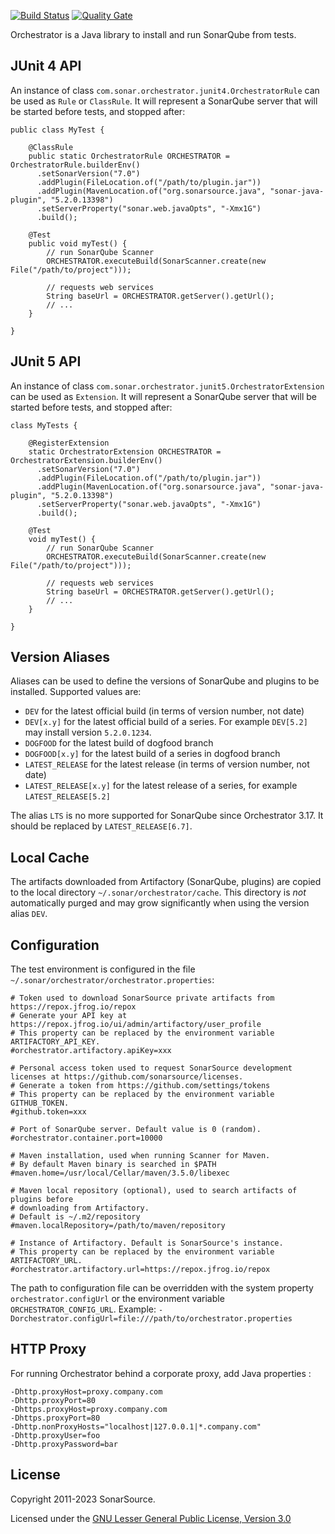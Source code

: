 [![Build Status](https://travis-ci.org/SonarSource/orchestrator.svg?branch=master)](https://travis-ci.org/SonarSource/orchestrator) [![Quality Gate](https://next.sonarqube.com/sonarqube/api/project_badges/measure?project=org.sonarsource.orchestrator%3Aorchestrator-parent&metric=alert_status)](https://next.sonarqube.com/sonarqube/dashboard?id=org.sonarsource.orchestrator%3Aorchestrator-parent)

Orchestrator is a Java library to install and run SonarQube from tests.

## JUnit 4 API

An instance of class `com.sonar.orchestrator.junit4.OrchestratorRule` can be used as `Rule` or `ClassRule`. It will represent a SonarQube server that will be started before tests, and stopped after:

```
public class MyTest {

    @ClassRule
    public static OrchestratorRule ORCHESTRATOR = OrchestratorRule.builderEnv()
      .setSonarVersion("7.0")
      .addPlugin(FileLocation.of("/path/to/plugin.jar"))
      .addPlugin(MavenLocation.of("org.sonarsource.java", "sonar-java-plugin", "5.2.0.13398")
      .setServerProperty("sonar.web.javaOpts", "-Xmx1G")
      .build();

    @Test
    public void myTest() {
        // run SonarQube Scanner
        ORCHESTRATOR.executeBuild(SonarScanner.create(new File("/path/to/project")));

        // requests web services
        String baseUrl = ORCHESTRATOR.getServer().getUrl();
        // ...
    }

}
```

## JUnit 5 API

An instance of class `com.sonar.orchestrator.junit5.OrchestratorExtension` can be used as `Extension`. It will represent a SonarQube server that will be started before tests, and stopped after:

```
class MyTests {

    @RegisterExtension
    static OrchestratorExtension ORCHESTRATOR = OrchestratorExtension.builderEnv()
      .setSonarVersion("7.0")
      .addPlugin(FileLocation.of("/path/to/plugin.jar"))
      .addPlugin(MavenLocation.of("org.sonarsource.java", "sonar-java-plugin", "5.2.0.13398")
      .setServerProperty("sonar.web.javaOpts", "-Xmx1G")
      .build();

    @Test
    void myTest() {
        // run SonarQube Scanner
        ORCHESTRATOR.executeBuild(SonarScanner.create(new File("/path/to/project")));

        // requests web services
        String baseUrl = ORCHESTRATOR.getServer().getUrl();
        // ...
    }

}
```

## Version Aliases

Aliases can be used to define the versions of SonarQube and plugins to be installed. Supported values are:

- `DEV` for the latest official build (in terms of version number, not date)
- `DEV[x.y]` for the latest official build of a series. For example `DEV[5.2]` may install version `5.2.0.1234`.
- `DOGFOOD` for the latest build of dogfood branch
- `DOGFOOD[x.y]` for the latest build of a series in dogfood branch
- `LATEST_RELEASE` for the latest release (in terms of version number, not date)
- `LATEST_RELEASE[x.y]` for the latest release of a series, for example `LATEST_RELEASE[5.2]`

The alias `LTS` is no more supported for SonarQube since Orchestrator 3.17. It should be replaced by `LATEST_RELEASE[6.7]`.

## Local Cache

The artifacts downloaded from Artifactory (SonarQube, plugins) are copied to the local directory `~/.sonar/orchestrator/cache`.
This directory is _not_ automatically purged and may grow significantly when using the version alias
`DEV`.

## Configuration

The test environment is configured in the file `~/.sonar/orchestrator/orchestrator.properties`:

    # Token used to download SonarSource private artifacts from https://repox.jfrog.io/repox
    # Generate your API key at https://repox.jfrog.io/ui/admin/artifactory/user_profile
    # This property can be replaced by the environment variable ARTIFACTORY_API_KEY.
    #orchestrator.artifactory.apiKey=xxx

    # Personal access token used to request SonarSource development licenses at https://github.com/sonarsource/licenses.
    # Generate a token from https://github.com/settings/tokens
    # This property can be replaced by the environment variable GITHUB_TOKEN.
    #github.token=xxx

    # Port of SonarQube server. Default value is 0 (random).
    #orchestrator.container.port=10000

    # Maven installation, used when running Scanner for Maven.
    # By default Maven binary is searched in $PATH
    #maven.home=/usr/local/Cellar/maven/3.5.0/libexec

    # Maven local repository (optional), used to search artifacts of plugins before
    # downloading from Artifactory.
    # Default is ~/.m2/repository
    #maven.localRepository=/path/to/maven/repository

    # Instance of Artifactory. Default is SonarSource's instance.
    # This property can be replaced by the environment variable ARTIFACTORY_URL.
    #orchestrator.artifactory.url=https://repox.jfrog.io/repox

The path to configuration file can be overridden with the system property `orchestrator.configUrl`
or the environment variable `ORCHESTRATOR_CONFIG_URL`.
Example: `-Dorchestrator.configUrl=file:///path/to/orchestrator.properties`

## HTTP Proxy

For running Orchestrator behind a corporate proxy, add Java properties :

    -Dhttp.proxyHost=proxy.company.com
    -Dhttp.proxyPort=80
    -Dhttps.proxyHost=proxy.company.com
    -Dhttps.proxyPort=80
    -Dhttp.nonProxyHosts="localhost|127.0.0.1|*.company.com"
    -Dhttp.proxyUser=foo
    -Dhttp.proxyPassword=bar

## License

Copyright 2011-2023 SonarSource.

Licensed under the [GNU Lesser General Public License, Version 3.0](http://www.gnu.org/licenses/lgpl.txt)
